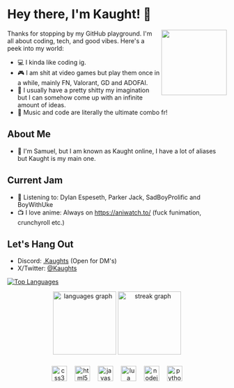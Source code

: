 # Hey there, I'm Kaught! 👋

<img align="right" width="150" height="150" src="https://github.com/Kaughts/Kaughts/assets/89326272/54cba083-7fe6-494f-a99f-92a601bba7d4">

Thanks for stopping by my GitHub playground. I'm all about coding, tech, and good vibes. Here's a peek into my world:

- 💻 I kinda like coding ig.
- 🎮 I am shit at video games but play them once in a while, mainly FN, Valorant, GD and ADOFAI.
- 🌌 I usually have a pretty shitty my imagination but I can somehow come up with an infinite amount of ideas.
- 🎵 Music and code are literally the ultimate combo fr!

## About Me

- 👦 I'm Samuel, but I am known as Kaught online, I have a lot of aliases but Kaught is my main one.

## Current Jam

- 🎵 Listening to: Dylan Espeseth, Parker Jack, SadBoyProlific and BoyWithUke
- 📺 I love anime: Always on https://aniwatch.to/ (fuck funimation, crunchyroll etc.)

## Let's Hang Out

- Discord: [.Kaughts](discord.gg/Z5WpaU4K) (Open for DM's)
- X/Twitter: [@Kaughts](x.com/Kaughts)

<a href="https://github.com/" align="left"><img src="https://github-readme-stats.vercel.app/api/top-langs/?username=Kaughts&langs_count=10&title_color=0891b2&text_color=ffffff&icon_color=0891b2&bg_color=1c1917&hide_border=true&locale=en&custom_title=Top%20%Languages" alt="Top Languages" /></a>

<div align="center">
  <img src="https://github-readme-stats.vercel.app/api/top-langs?username=Suno0526&locale=en&hide_title=false&layout=compact&card_width=320&langs_count=5&theme=dark&hide_border=true&order=2&custom_title=Languages" height="145" alt="languages graph"  />
  <img src="https://streak-stats.demolab.com?user=Suno0526&locale=en&mode=weekly&theme=dark&hide_border=true&border_radius=5&date_format=M j[, Y]&order=3" height="145" alt="streak graph"  />
</div>

###

<div align="center">
  <img src="https://cdn.jsdelivr.net/gh/devicons/devicon/icons/css3/css3-original.svg" height="35" alt="css3 logo"  />
  <img width="10" />
  <img src="https://cdn.jsdelivr.net/gh/devicons/devicon/icons/html5/html5-original.svg" height="35" alt="html5 logo"  />
  <img width="10" />
  <img src="https://cdn.jsdelivr.net/gh/devicons/devicon/icons/javascript/javascript-original.svg" height="35" alt="javascript logo"  />
  <img width="10" />
  <img src="https://cdn.jsdelivr.net/gh/devicons/devicon/icons/lua/lua-original.svg" height="35" alt="lua logo"  />
  <img width="10" />
  <img src="https://cdn.jsdelivr.net/gh/devicons/devicon/icons/nodejs/nodejs-original.svg" height="35" alt="nodejs logo"  />
  <img width="10" />
  <img src="https://cdn.jsdelivr.net/gh/devicons/devicon/icons/python/python-original.svg" height="35" alt="python logo"  />
</div>
